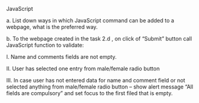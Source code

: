JavaScript

a. List down ways in which JavaScript command can be added to a webpage, what is the preferred way.

b. To the webpage created in the task 2.d , on click of “Submit” button call JavaScript function to validate:

I. Name and comments fields are not empty.

II. User has selected one entry from male/female radio button

III. In case user has not entered data for name and comment field or not selected anything from male/female radio button – show alert message “All fields are compulsory” and set focus to the first filed that is empty. 